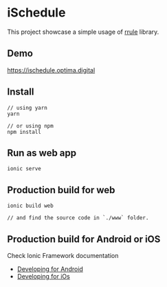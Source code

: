 # iSchedule
This project showcase a simple usage of [rrule](https://jakubroztocil.github.io/rrule) library. 

## Demo
https://ischedule.optima.digital

## Install 
```
// using yarn
yarn

// or using npm
npm install
```

## Run as web app
```
ionic serve
```

## Production build for web
```
ionic build web

// and find the source code in `./www` folder.
```

## Production build for Android or iOS
Check Ionic Framework documentation
- [Developing for Android](https://ionicframework.com/docs/developing/android)
- [Developing for iOs](https://ionicframework.com/docs/developing/ios)
